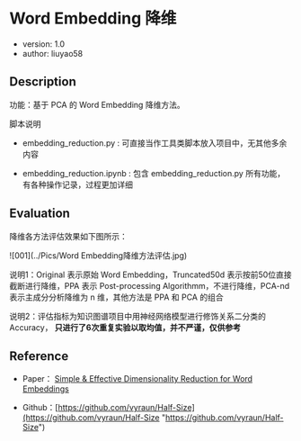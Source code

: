 # Word Embedding 降维
>
- version: 1.0
- author: liuyao58


## Description

功能：基于 PCA 的 Word Embedding 降维方法。

脚本说明

- embedding_reduction.py : 可直接当作工具类脚本放入项目中，无其他多余内容

- embedding_reduction.ipynb : 包含 embedding_reduction.py 所有功能，有各种操作记录，过程更加详细

## Evaluation

降维各方法评估效果如下图所示：

![001](../Pics/Word Embedding降维方法评估.jpg)

说明1：Original 表示原始 Word Embedding，Truncated50d 表示按前50位直接截断进行降维，PPA 表示 Post-processing Algorithmm，不进行降维，PCA-nd 表示主成分分析降维为 n 维，其他方法是 PPA 和 PCA 的组合

说明2：评估指标为知识图谱项目中用神经网络模型进行修饰关系二分类的 Accuracy， **只进行了6次重复实验以取均值，并不严谨，仅供参考**

## Reference

- Paper： [Simple & Effective Dimensionality Reduction for Word Embeddings](https://arxiv.org/abs/1708.03629 "Simple & Effective Dimensionality Reduction for Word Embeddings")

- Github：[https://github.com/vyraun/Half-Size](https://github.com/vyraun/Half-Size "https://github.com/vyraun/Half-Size")